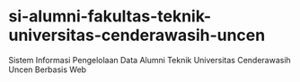 # si-alumni-fakultas-teknik-universitas-cenderawasih-uncen

Sistem Informasi Pengelolaan Data Alumni Teknik Universitas Cenderawasih Uncen Berbasis Web
